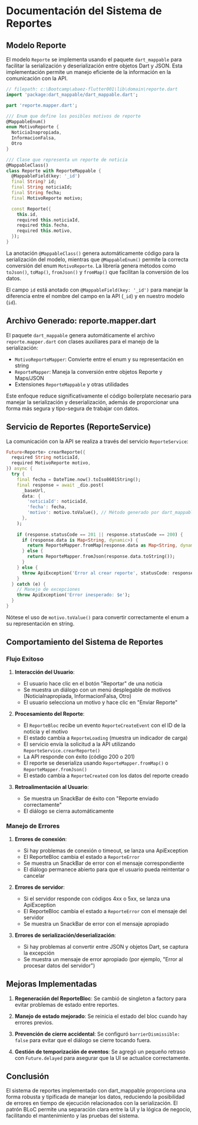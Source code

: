 # Documentación del Sistema de Reportes

## Modelo Reporte

El modelo `Reporte` se implementa usando el paquete `dart_mappable` para facilitar la serialización y deserialización entre objetos Dart y JSON. Esta implementación permite un manejo eficiente de la información en la comunicación con la API.

```dart
// filepath: c:\Bootcamp\abaez-flutter001\lib\domain\reporte.dart
import 'package:dart_mappable/dart_mappable.dart';

part 'reporte.mapper.dart';

/// Enum que define los posibles motivos de reporte
@MappableEnum()
enum MotivoReporte { 
  NoticiaInapropiada,
  InformacionFalsa, 
  Otro 
}

/// Clase que representa un reporte de noticia
@MappableClass()
class Reporte with ReporteMappable {
  @MappableField(key: '_id')
  final String? id;
  final String noticiaId;
  final String fecha;
  final MotivoReporte motivo;

  const Reporte({
    this.id,
    required this.noticiaId,
    required this.fecha,
    required this.motivo,
  });
}
```

La anotación `@MappableClass()` genera automáticamente código para la serialización del modelo, mientras que `@MappableEnum()` permite la correcta conversión del enum `MotivoReporte`. La librería genera métodos como `toJson()`, `toMap()`, `fromJson()` y `fromMap()` que facilitan la conversión de los datos.

El campo `id` está anotado con `@MappableField(key: '_id')` para manejar la diferencia entre el nombre del campo en la API (`_id`) y en nuestro modelo (`id`).

## Archivo Generado: reporte.mapper.dart

El paquete `dart_mappable` genera automáticamente el archivo `reporte.mapper.dart` con clases auxiliares para el manejo de la serialización:

- `MotivoReporteMapper`: Convierte entre el enum y su representación en string
- `ReporteMapper`: Maneja la conversión entre objetos Reporte y Maps/JSON
- Extensiones `ReporteMappable` y otras utilidades

Este enfoque reduce significativamente el código boilerplate necesario para manejar la serialización y deserialización, además de proporcionar una forma más segura y tipo-segura de trabajar con datos.

## Servicio de Reportes (ReporteService)

La comunicación con la API se realiza a través del servicio `ReporteService`:

```dart
Future<Reporte> crearReporte({
  required String noticiaId,
  required MotivoReporte motivo,
}) async {
  try {
    final fecha = DateTime.now().toIso8601String();
    final response = await _dio.post(
      _baseUrl,
      data: {
        'noticiaId': noticiaId,
        'fecha': fecha,
        'motivo': motivo.toValue(), // Método generado por dart_mappable
      },
    );
    
    if (response.statusCode == 201 || response.statusCode == 200) {
      if (response.data is Map<String, dynamic>) {
        return ReporteMapper.fromMap(response.data as Map<String, dynamic>);
      } else {
        return ReporteMapper.fromJson(response.data.toString());
      }
    } else {
      throw ApiException('Error al crear reporte', statusCode: response.statusCode);
    }
  } catch (e) {
    // Manejo de excepciones
    throw ApiException('Error inesperado: $e');
  }
}
```

Nótese el uso de `motivo.toValue()` para convertir correctamente el enum a su representación en string.

## Comportamiento del Sistema de Reportes

### Flujo Exitoso

1. **Interacción del Usuario**: 
   - El usuario hace clic en el botón "Reportar" de una noticia
   - Se muestra un diálogo con un menú desplegable de motivos (NoticiaInapropiada, InformacionFalsa, Otro)
   - El usuario selecciona un motivo y hace clic en "Enviar Reporte"

2. **Procesamiento del Reporte**:
   - El `ReporteBloc` recibe un evento `ReporteCreateEvent` con el ID de la noticia y el motivo
   - El estado cambia a `ReporteLoading` (muestra un indicador de carga)
   - El servicio envía la solicitud a la API utilizando `ReporteService.crearReporte()`
   - La API responde con éxito (código 200 o 201)
   - El reporte se deserializa usando `ReporteMapper.fromMap()` o `ReporteMapper.fromJson()`
   - El estado cambia a `ReporteCreated` con los datos del reporte creado

3. **Retroalimentación al Usuario**:
   - Se muestra un SnackBar de éxito con "Reporte enviado correctamente"
   - El diálogo se cierra automáticamente

### Manejo de Errores

1. **Errores de conexión**:
   - Si hay problemas de conexión o timeout, se lanza una ApiException
   - El ReporteBloc cambia el estado a `ReporteError`
   - Se muestra un SnackBar de error con el mensaje correspondiente
   - El diálogo permanece abierto para que el usuario pueda reintentar o cancelar

2. **Errores de servidor**:
   - Si el servidor responde con códigos 4xx o 5xx, se lanza una ApiException
   - El ReporteBloc cambia el estado a `ReporteError` con el mensaje del servidor
   - Se muestra un SnackBar de error con el mensaje apropiado

3. **Errores de serialización/deserialización**:
   - Si hay problemas al convertir entre JSON y objetos Dart, se captura la excepción
   - Se muestra un mensaje de error apropiado (por ejemplo, "Error al procesar datos del servidor")

## Mejoras Implementadas

1. **Regeneración del ReporteBloc**: Se cambió de singleton a factory para evitar problemas de estado entre reportes.

2. **Manejo de estado mejorado**: Se reinicia el estado del bloc cuando hay errores previos.

3. **Prevención de cierre accidental**: Se configuró `barrierDismissible: false` para evitar que el diálogo se cierre tocando fuera.

4. **Gestión de temporización de eventos**: Se agregó un pequeño retraso con `Future.delayed` para asegurar que la UI se actualice correctamente.

## Conclusión

El sistema de reportes implementado con dart_mappable proporciona una forma robusta y tipificada de manejar los datos, reduciendo la posibilidad de errores en tiempo de ejecución relacionados con la serialización. El patrón BLoC permite una separación clara entre la UI y la lógica de negocio, facilitando el mantenimiento y las pruebas del sistema.
